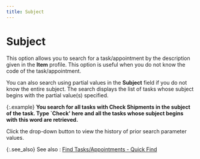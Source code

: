 ```yaml
---
title: Subject
---
```


# Subject


This option allows you to search for a task/appointment by the description  given in the **Item** profile. This  option is useful when you do not know the code of the task/appointment.


You can also search using partial values in the **Subject**  field if you do not know the entire subject. The search displays the list  of tasks whose subject begins with the partial value(s)  specified.


{:.example}
**You search for all tasks with Check Shipments  in the subject of the task. Type `Check' here and all the tasks whose  subject begins with this word are retrieved.**


Click the drop-down button to view the history of prior search parameter  values.


{:.see_also}
See also
: [Find  Tasks/Appointments - Quick Find]({{site.cm_baseurl}}/find-tasks-appointments/quick_find_find_tasks_appointments.html)
